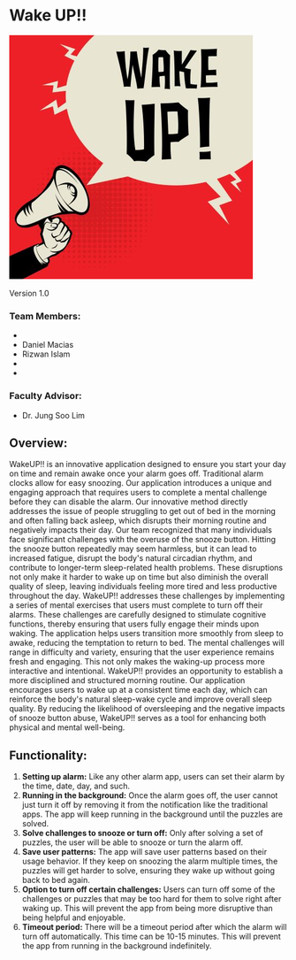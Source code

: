 # Wake UP!!

![](https://github.com/dmacia49/CS_5781_Project/blob/main/assets/3.jpg)

Version 1.0

### Team Members:

-
-   Daniel Macias
-   Rizwan Islam
-
-

### Faculty Advisor:

-   Dr. Jung Soo Lim

## Overview:

WakeUP!! is an innovative application designed to ensure you start your day on time and remain awake once your alarm goes off. Traditional alarm clocks allow for easy snoozing. Our application introduces a unique and engaging approach that requires users to complete a mental challenge before they can disable the alarm. Our innovative method directly addresses the issue of people struggling to get out of bed in the morning and often falling back asleep, which disrupts their morning routine and negatively impacts their day.
Our team recognized that many individuals face significant challenges with the overuse of the snooze button. Hitting the snooze button repeatedly may seem harmless, but it can lead to increased fatigue, disrupt the body's natural circadian rhythm, and contribute to longer-term sleep-related health problems. These disruptions not only make it harder to wake up on time but also diminish the overall quality of sleep, leaving individuals feeling more tired and less productive throughout the day. WakeUP!! addresses these challenges by implementing a series of mental exercises that users must complete to turn off their alarms. These challenges are carefully designed to stimulate cognitive functions, thereby ensuring that users fully engage their minds upon waking. The application helps users transition more smoothly from sleep to awake, reducing the temptation to return to bed.
The mental challenges will range in difficulty and variety, ensuring that the user experience remains fresh and engaging. This not only makes the waking-up process more interactive and intentional. WakeUP!! provides an opportunity to establish a more disciplined and structured morning routine. Our application encourages users to wake up at a consistent time each day, which can reinforce the body's natural sleep-wake cycle and improve overall sleep quality. By reducing the likelihood of oversleeping and the negative impacts of snooze button abuse, WakeUP!! serves as a tool for enhancing both physical and mental well-being.

## Functionality:

1. **Setting up alarm:** Like any other alarm app, users can set their alarm by the time, date, day, and such.
2. **Running in the background:** Once the alarm goes off, the user cannot just turn it off by removing it from the notification like the traditional apps. The app will keep running in the background until the puzzles are solved.
3. **Solve challenges to snooze or turn off:** Only after solving a set of puzzles, the user will be able to snooze or turn the alarm off.
4. **Save user patterns:** The app will save user patterns based on their usage behavior. If they keep on snoozing the alarm multiple times, the puzzles will get harder to solve, ensuring they wake up without going back to bed again.
5. **Option to turn off certain challenges:** Users can turn off some of the challenges or puzzles that may be too hard for them to solve right after waking up. This will prevent the app from being more disruptive than being helpful and enjoyable.
6. **Timeout period:** There will be a timeout period after which the alarm will turn off automatically. This time can be 10-15 minutes. This will prevent the app from running in the background indefinitely.
